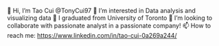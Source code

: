 👋 Hi, I’m Tao Cui @TonyCui97
👀 I’m interested in Data analysis and visualizing data
🌱 I graduated from University of Toronto
💞️ I’m looking to collaborate with passionate analyst in a passionate company!
📫 How to reach me: https://www.linkedin.com/in/tao-cui-0a269a244/

